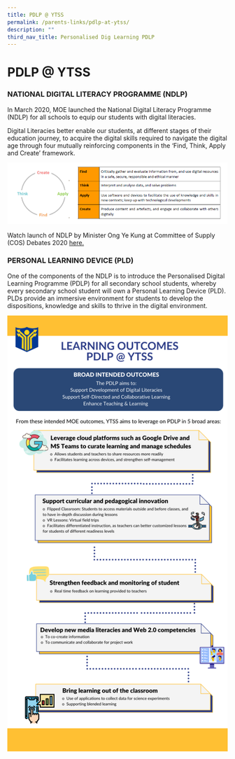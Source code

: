 ```yaml
---
title: PDLP @ YTSS
permalink: /parents-links/pdlp-at-ytss/
description: ""
third_nav_title: Personalised Dig Learning PDLP
---
```

# **PDLP @ YTSS**

### **NATIONAL DIGITAL LITERACY PROGRAMME (NDLP)**

In March 2020, MOE launched the National Digital Literacy Programme (NDLP) for all schools to equip our students with digital literacies. 

Digital Literacies better enable our students, at different stages of their education journey, to acquire the digital skills required to navigate the digital age through four mutually reinforcing components in the ‘Find, Think, Apply and Create’ framework.

![](/images/website%20pic%201.png)

Watch launch of NDLP by Minister Ong Ye Kung at Committee of Supply (COS) Debates 2020 [here.](https://www.youtube.com/watch?v=3FKftVAU4eI)
  

### **PERSONAL LEARNING DEVICE (PLD)**  

One of the components of the NDLP is to introduce the Personalised Digital Learning Programme (PDLP) for all secondary school students, whereby every secondary school student will own a Personal Learning Device (PLD). PLDs provide an immersive environment for students to develop the dispositions, knowledge and skills to thrive in the digital environment.

![](/images/Red%20Grid%20Minimalist%20Monotone%20Project%20Progress%20Timeline%20Infographic%203.png)